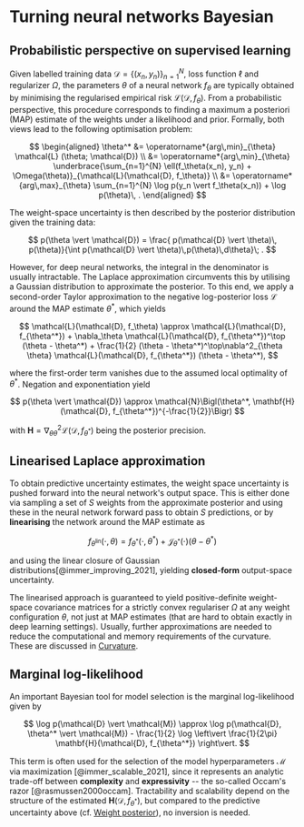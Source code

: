 # Turning neural networks Bayesian

## Probabilistic perspective on supervised learning

Given labelled training data $\mathcal{D} = \{(x_n, y_n)\}_{n=1}^N$, loss function $\ell$ and regularizer $\Omega$, the parameters $\theta$ of a neural network $f_\theta$ are typically obtained by minimising the regularised empirical risk $\mathcal{L}(\mathcal{D}, f_\theta)$. 
From a probabilistic perspective, this procedure corresponds to finding a maximum a posteriori (MAP) estimate of the weights under a likelihood and prior.
Formally, both views lead to the following optimisation problem:

$$
\begin{aligned}
\theta^* &= \operatorname*{arg\,min}_{\theta} \mathcal{L} (\theta; \mathcal{D}) \\
         &= \operatorname*{arg\,min}_{\theta} \underbrace{\sum_{n=1}^{N} \ell(f_\theta(x_n), y_n) + \Omega(\theta)}_{\mathcal{L}(\mathcal{D}, f_\theta)} \\
         &= \operatorname*{arg\,max}_{\theta} \sum_{n=1}^{N} \log p(y_n \vert f_\theta(x_n)) + \log p(\theta)\, .
\end{aligned}
$$

The weight-space uncertainty is then described by the posterior distribution given the training data:

$$
p(\theta \vert \mathcal{D}) = \frac{ p(\mathcal{D} \vert \theta)\, p(\theta)}{\int p(\mathcal{D} \vert \theta)\,p(\theta)\,d\theta}\; .
$$

However, for deep neural networks, the integral in the denominator is usually intractable. The Laplace approximation circumvents this by utilising a Gaussian distribution to approximate the posterior. 
To this end, we apply a second-order Taylor approximation to the negative log-posterior loss $\mathcal{L}$ around the MAP estimate $\theta^*$, which yields

$$
\mathcal{L}(\mathcal{D}, f_\theta) \approx \mathcal{L}(\mathcal{D}, f_{\theta^*}) + \nabla_\theta \mathcal{L}(\mathcal{D}, f_{\theta^*})^\top (\theta - \theta^*) + \frac{1}{2} (\theta - \theta^*)^\top\nabla^2_{\theta \theta} \mathcal{L}(\mathcal{D}, f_{\theta^*}) (\theta - \theta^*),
$$

where the first-order term vanishes due to the assumed local optimality of $\theta^*$. Negation and exponentiation yield

$$
p(\theta \vert \mathcal{D}) \approx \mathcal{N}\Bigl(\theta^*, \mathbf{H}(\mathcal{D}, f_{\theta^*})^{-\frac{1}{2}}\Bigr)
$$

with $\mathbf{H} = \nabla^2_{\theta \theta} \mathcal{L}(\mathcal{D}, f_{\theta^*})$ being the posterior precision.


## Linearised Laplace approximation

To obtain predictive uncertainty estimates, the weight space uncertainty is pushed forward into the neural network's output space. This is either done via sampling a set of $S$ weights from the approximate posterior and using these in the neural network forward pass to obtain $S$ predictions, or by **linearising** the network around the MAP estimate as

$$
f_{\theta^{\text{lin}}}(\cdot, \theta) = f_{\theta^*}(\cdot, \theta^*) + \mathcal{J}_{\theta^*}(\cdot)(\theta - \theta^*)
$$

and using the linear closure of Gaussian distributions[@immer_improving_2021], yielding **closed-form** output-space uncertainty.
[^1]: For classification, the logit-space uncertainty is analytic, but the predictive distribution has to be approximated, e.g., through Monte Carlo sampling and averaging the softmax probabilities.

The linearised approach is guaranteed to yield positive-definite weight-space covariance matrices for a strictly convex regulariser $\Omega$ at any weight configuration $\theta$, not just at MAP estimates (that are hard to obtain exactly in deep learning settings).
Usually, further approximations are needed to reduce the computational and memory requirements of the curvature. These are discussed in [Curvature](reference/curv.md).

## Marginal log-likelihood

An important Bayesian tool for model selection is the marginal log-likelihood given by

$$
\log p(\mathcal{D} \vert \mathcal{M}) \approx \log p(\mathcal{D}, \theta^* \vert \mathcal{M}) - \frac{1}{2} \log \left\vert \frac{1}{2\pi} \mathbf{H}(\mathcal{D}, f_{\theta^*}) \right\vert.
$$

This term is often used for the selection of the model hyperparameters $\mathcal{M}$ via maximization 
[@immer_scalable_2021], since it represents an analytic trade-off between **complexity** and **expressivity** -- the so-called Occam's razor [@rasmussen2000occam]. Tractability and scalability depend on the structure of the estimated $\mathbf{H}(\mathcal{D}, f_{\theta^*})$, but compared to the predictive uncertainty above (cf. [Weight posterior](reference/curv.md)), no inversion is needed.
